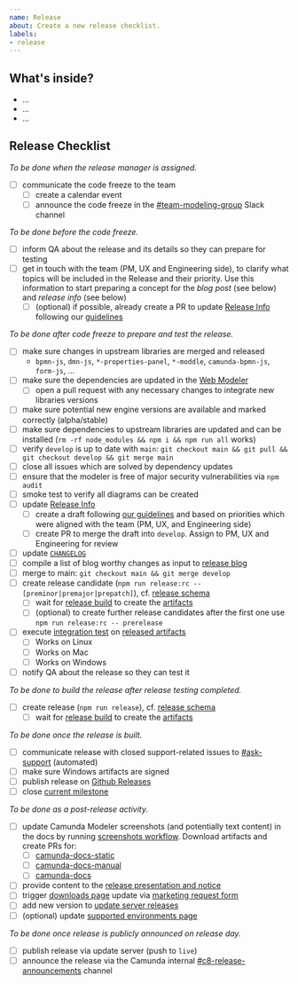 ```yaml
---
name: Release
about: Create a new release checklist.
labels:
- release
---
```


## What's inside?

<!-- link changelog, version range (i.e. [`v4.9.0...develop`](https://github.com/camunda/camunda-modeler/compare/v4.9.0...develop)), [milestoned tasks](https://tasks.bpmn.io/board/?c=%21Inbox%2C%21Done&s=milestone%3A%22M77%22) -->

<!-- ensure that a list of changes is provided to make testing easier -->

* ...
* ...
* ...

## Release Checklist

_To be done when the release manager is assigned._

* [ ] communicate the code freeze to the team
  * [ ] create a calendar event
  * [ ] announce the code freeze in the [#team-modeling-group](https://camunda.slack.com/archives/C032H77434N) Slack channel

_To be done before the code freeze._

* [ ] inform QA about the release and its details so they can prepare for testing
* [ ] get in touch with the team (PM, UX and Engineering side), to clarify what topics will be included in the Release and their priority. Use this information to start preparing a concept for the _blog post_ (see below) and _release info_ (see below)
  * [ ] (optional) if possible, already create a PR to update [Release Info](https://github.com/camunda/camunda-modeler/blob/develop/client/src/plugins/version-info/ReleaseInfo.js) following our [guidelines](https://github.com/bpmn-io/internal-docs/blob/main/releases/modeler/CAMUNDA_MODELER.md#whats-new-communication)

_To be done after code freeze to prepare and test the release._

* [ ] make sure changes in upstream libraries are merged and released
  * `bpmn-js`, `dmn-js`, `*-properties-panel`, `*-moddle`, `camunda-bpmn-js`, `form-js`, ...
* [ ] make sure the dependencies are updated in the [Web Modeler](https://github.com/camunda/web-modeler/)
  * [ ] open a pull request with any necessary changes to integrate new libraries versions
* [ ] make sure potential new engine versions are available and marked correctly (alpha/stable)
* [ ] make sure dependencies to upstream libraries are updated and can be installed (`rm -rf node_modules && npm i && npm run all` works)
* [ ] verify `develop` is up to date with `main`: `git checkout main && git pull && git checkout develop && git merge main`
* [ ] close all issues which are solved by dependency updates
* [ ] ensure that the modeler is free of major security vulnerabilities via `npm audit`
* [ ] smoke test to verify all diagrams can be created
* [ ] update [Release Info](https://github.com/camunda/camunda-modeler/blob/develop/client/src/plugins/version-info/ReleaseInfo.js)
  * [ ] create a draft following [our guidelines](https://github.com/bpmn-io/internal-docs/blob/main/releases/modeler/CAMUNDA_MODELER.md#whats-new-communication) and based on priorities which were aligned with the team (PM, UX, and Engineering side)
  * [ ] create PR to merge the draft into `develop`. Assign to PM, UX and Engineering for review
* [ ] update [`CHANGELOG`](https://github.com/camunda/camunda-modeler/blob/develop/CHANGELOG.md)
* [ ] compile a list of blog worthy changes as input to [release blog](https://confluence.camunda.com/pages/viewpage.action?pageId=178590449)
* [ ] merge to main: `git checkout main && git merge develop`
* [ ] create release candidate (`npm run release:rc -- [preminor|premajor|prepatch]`), cf. [release schema](https://github.com/bpmn-io/internal-docs/blob/main/releases/RELEASE_SCHEMA.md)
  * [ ] wait for [release build](https://github.com/camunda/camunda-modeler/actions/workflows/RELEASE.yml) to create the [artifacts](https://github.com/camunda/camunda-modeler/releases)
  * [ ] (optional) to create further release candidates after the first one use `npm run release:rc -- prerelease`
* [ ] execute [integration test](https://github.com/camunda/camunda-modeler/blob/main/docs/.project/INTEGRATION_TEST.md) on [released artifacts](https://github.com/camunda/camunda-modeler/releases)
  * [ ] Works on Linux
  * [ ] Works on Mac
  * [ ] Works on Windows
* [ ] notify QA about the release so they can test it

_To be done to build the release after release testing completed._

* [ ] create release (`npm run release`), cf. [release schema](https://github.com/bpmn-io/internal-docs/blob/main/releases/RELEASE_SCHEMA.md)
  * [ ] wait for [release build](https://github.com/camunda/camunda-modeler/actions/workflows/RELEASE.yml) to create the [artifacts](https://github.com/camunda/camunda-modeler/releases)

_To be done once the release is built._

* [ ] communicate release with closed support-related issues to [#ask-support](https://camunda.slack.com/archives/CHAC0L80M) (automated)
* [ ] make sure Windows artifacts are signed
* [ ] publish release on [Github Releases](https://github.com/camunda/camunda-modeler/releases)
* [ ] close [current milestone](https://github.com/camunda/camunda-modeler/milestones)

_To be done as a post-release activity._

* [ ] update Camunda Modeler screenshots (and potentially text content) in the docs by running [screenshots workflow](https://github.com/camunda/camunda-docs-modeler-screenshots/actions/workflows/CREATE_SCREENSHOTS.yml). Download artifacts and create PRs for:
  * [ ] [camunda-docs-static](https://github.com/camunda/camunda-docs-static)
  * [ ] [camunda-docs-manual](https://github.com/camunda/camunda-docs-manual)
  * [ ] [camunda-docs](https://github.com/camunda/camunda-docs)
* [ ] provide content to the [release presentation and notice](https://confluence.camunda.com/x/Uq-gBQ#ReleasePresentationProcess-OrganisingtheReleasePresentation)
* [ ] trigger [downloads page](https://camunda.com/download/modeler/) update via [marketing request form](https://confluence.camunda.com/x/rTGSBg)
* [ ] add new version to [update server releases](https://github.com/camunda/camunda-modeler-update-server/blob/main/releases.json)
* [ ] (optional) update [supported environments page](https://docs.camunda.io/docs/reference/supported-environments/)

_To be done once release is publicly announced on release day._

* [ ] publish release via update server (push to `live`)
* [ ] announce the release via the Camunda internal [#c8-release-announcements](https://camunda.slack.com/archives/C03NFMH4KC6) channel
